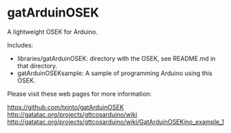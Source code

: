 gatArduinOSEK
=============

A lightweight OSEK for Arduino.

Includes:

* libraries/gatArduinOSEK: directory with the OSEK, see README.md in that directory.
* gatArduinOSEKsample: A sample of programming Arduino using this OSEK.

Please visit these web pages for more information:

https://github.com/txinto/gatArduinOSEK
http://gatatac.org/projects/gttcosarduino/wiki
http://gatatac.org/projects/gttcosarduino/wiki/GatArduinOSEKino_example_1

